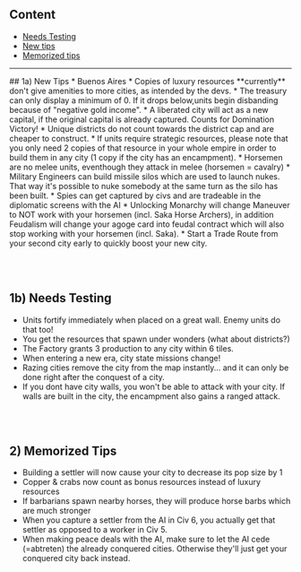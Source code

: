 ## Content
* [Needs Testing](#needs-testing)
* [New tips](#new)
* [Memorized tips](#memorized)

<hr>
<a name="new"/>	
## 1a) New Tips
* Buenos Aires
* Copies of luxury resources **currently** don't give amenities to more cities, as intended by the devs.
* The treasury can only display a minimum of 0. If it drops below,units begin disbanding because of "negative gold income".
* A liberated city will act as a new capital, if the original capital is already captured. Counts for Domination Victory!
* Unique districts do not count towards the district cap and are cheaper to construct.
* If units require strategic resources, please note that you only need 2 copies of that resource in your whole empire in order to build them in any city (1 copy if the city has an encampment).                 
* Horsemen are no melee units, eventhough they attack in melee (horsemen = cavalry)
* Military Engineers can build missile silos which are used to launch nukes. That way it's possible to nuke somebody at the same turn as the silo has been built.
* Spies can get captured by civs and are tradeable in the diplomatic screens with the AI
* Unlocking Monarchy will change Maneuver to NOT work with your horsemen (incl. Saka Horse Archers), in addition Feudalism will change your agoge card into feudal contract which will also stop working with your horsemen (incl. Saka).
* Start a Trade Route from your second city early to quickly boost your new city.


<br /><br />
<a name="needs-testing"/>
## 1b) Needs Testing
* Units fortify immediately when placed on a great wall. Enemy units do that too!
* You get the resources that spawn under wonders (what about districts?)
* The Factory grants 3 production to any city within 6 tiles.
* When entering a new era, city state missions change!
* Razing cities remove the city from the map instantly... and it can only be done right after the conquest of a city.
* If you dont have city walls, you won't be able to attack with your city. If walls are built in the city, the encampment also gains a ranged attack.


<br /><br />
<a name="memorized"/>
## 2) Memorized Tips
* Building a settler will now cause your city to decrease its pop size by 1
* Copper & crabs now count as bonus resources instead of luxury resources
* If barbarians spawn nearby horses, they will produce horse barbs which are much stronger
* When you capture a settler from the AI in Civ 6, you actually get that settler as opposed to a worker in Civ 5.
* When making peace deals with the AI, make sure to let the AI cede (=abtreten) the already conquered cities. Otherwise they'll just get your conquered city back instead.
